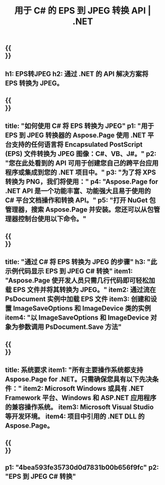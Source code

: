 ﻿---
translation: true
template: /_templates/_conversion-child-net.md
title: 用于 C# 的 EPS 到 JPEG 转换 API | .NET
url: /net/conversion/eps-to-jpeg/
description: EPS 到 JPEG C# 转换的示例代码。使用 API 示例代码在 VB.NET、Asp.NET 或任何基于 .NET 的应用程序中将批量 EPS 文件转换为 JPEG。
informat: EPS
outformat: JPEG
otherformats: XPS PS
---

{{<section banner>}}
---
h1: EPS转JPEG
h2: 通过 .NET 的 API 解决方案将 EPS 转换为 JPEG。
---

{{<section overview>}}
---
title: "如何使用 C# 将 EPS 转换为 JPEG"
p1: "用于 EPS 到 JPEG 转换器的 Aspose.Page 使用 .NET 平台支持的任何语言将 Encapsulated PostScript (EPS) 文件转换为 JPEG 图像：C#、VB、J#。"
p2: "您在此处看到的 API 可用于创建您自己的跨平台应用程序或集成到您的 .NET 项目中。"
p3: "为了将 XPS 转换为 PNG，我们将使用："
p4: "Aspose.Page for .NET API 是一个功能丰富、功能强大且易于使用的 C# 平台文档操作和转换 API。"
p5: "打开 NuGet 包管理器，搜索 Aspose.Page 并安装。您还可以从包管理器控制台使用以下命令。"
---

{{<section feature1>}}
---
title: "通过 C# 将 EPS 转换为 JPEG 的步骤"
h3: "此示例代码显示 EPS 到 JPEG C# 转换"
item1: "Aspose.Page 使开发人员只需几行代码即可轻松加载 EPS 文件并将其转换为 JPEG。"
item2: 通过流在 PsDocument 实例中加载 EPS 文件
item3: 创建和设置 ImageSaveOptions 和 ImageDevice 类的实例
item4: "以 ImageSaveOptions 和 ImageDevice 对象为参数调用 PsDocument.Save 方法"
---

{{<section feature2>}}
---
title: 系统要求
item1: "所有主要操作系统都支持 Aspose.Page for .NET。只需确保您具有以下先决条件："
item2: Microsoft Windows 或具有 .NET Framework 平台、Windows 和 ASP.NET 应用程序的兼容操作系统。
item3: Microsoft Visual Studio 等开发环境。
item4: 项目中引用的 .NET DLL 的 Aspose.Page。
---

{{<section gist>}}
---
p1: "4bea593fe35730d0d7831b00b656f9fc"
p2: "EPS 到 JPEG C# 转换"
---

